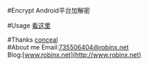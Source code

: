 #Encrypt
Android平台加解密

#Usage
[看这里](http://robinx.net/2016/11/30/%E5%8A%A0%E5%AF%86%E4%BD%A0%E7%9A%84App/)

#Thanks
[conceal](https://github.com/facebook/conceal)<br>
#About me
Email:735506404@robinx.net<br>
Blog:[www.robinx.net](http://www.robinx.net)

